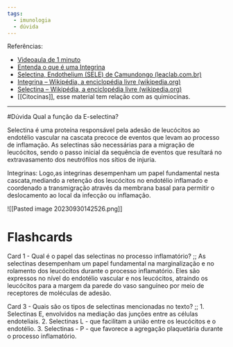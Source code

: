 ```yaml
---
tags:
  - imunologia
  - dúvida
---
```

Referências: 
* [Videoaula de 1 minuto](https://youtu.be/KJwZNQOE93Q?si=irRm3YW9mOFwxolx)
* [Entenda o que é uma Integrina](https://youtu.be/EN-BrQZzBrA?si=xrmwm7ESEzkXUdHi)
* [Selectina, Endothelium (SELE) de Camundongo (leaclab.com.br)](https://www.leaclab.com.br/kit-elisa/moleculas-de-adesao/selectina-endothelium-sele-de-camundongo#:~:text=Elas%20s%C3%A3o%20necess%C3%A1rias%20para%20a,neutr%C3%B3filos%20nos%20s%C3%ADtios%20de%20inj%C3%BAria.)
* [Integrina – Wikipédia, a enciclopédia livre (wikipedia.org)](https://pt.wikipedia.org/wiki/Integrina)
* [Selectina – Wikipédia, a enciclopédia livre (wikipedia.org)](https://pt.wikipedia.org/wiki/Selectina)
* [[Citocinas]], esse material tem relação com as quimiocinas. 
---
#Dúvida Qual a função da E-selectina? 

Selectina é uma proteína responsável pela adesão de leucócitos ao endotélio vascular na cascata precoce de eventos que levam ao processo de inflamação. As selectinas são necessárias para a migração de leucócitos, sendo o passo inicial da sequência de eventos que resultará no extravasamento dos neutrófilos nos sítios de injuria.

Integrinas: Logo,as integrinas desempenham um papel fundamental nesta cascata,mediando a retenção dos leucócitos no endotélio inflamado e coordenado a transmigração através da membrana basal para permitir o deslocamento ao local da infecção ou inflamação.

![[Pasted image 20230930142526.png]]

# Flashcards
Card 1 - Qual é o papel das selectinas no processo inflamatório? ;; As selectinas desempenham um papel fundamental na marginalização e no rolamento dos leucócitos durante o processo inflamatório. Eles são expressos no nível do endotélio vascular e nos leucócitos, atraindo os leucócitos para a margem da parede do vaso sanguíneo por meio de receptores de moléculas de adesão.
<!--SR:!2023-11-06,29,290-->

Card 3 - Quais são os tipos de selectinas mencionadas no texto? ;; 1. Selectinas E, envolvidos na mediação das junções entre as células endoteliais. 2. Selectinas L - que facilitam a união entre os leucócitos e o endotélio. 3. Selectinas - P - que favorece a agregação plaquetária durante o processo inflamatório.
<!--SR:!2023-10-27,12,252-->


[^1]:
[^2]: 
